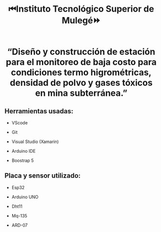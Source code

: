 
<h1 align="center">⏮Instituto Tecnológico Superior de Mulegé⏩</h1>

<p align="center"> <img width="" height=""> </p>
<h1 align="center"> “Diseño y construcción de estación para el monitoreo de baja costo para condiciones termo higrométricas, densidad de polvo y gases tóxicos en mina subterránea.”</h1>

## Herramientas usadas:
- VScode

- Git

- Visual Studio (Xamarin)

- Arduino IDE

- Boostrap 5

## Placa y sensor utilizado:
- Esp32

- Arduino UNO

- Dht11

- Mq-135

- ARD-07
